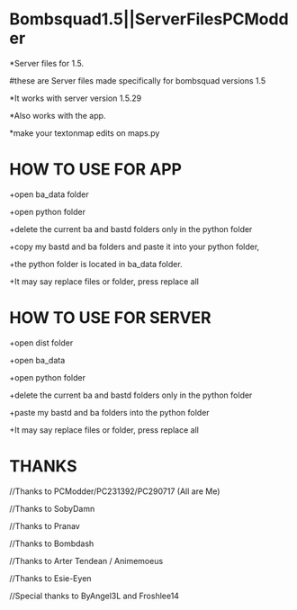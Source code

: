 # Bombsquad1.5||ServerFilesPCModder
*Server files for 1.5.

#these are Server files made specifically for bombsquad versions 1.5

*It works with server version 1.5.29

*Also works with the app.

*make your textonmap edits on maps.py


# HOW TO USE FOR APP

+open ba_data folder

+open python folder

+delete the current ba and bastd folders only in the python folder

+copy my bastd and ba folders and paste it into your python folder,

+the python folder is located in ba_data folder.

+It may say replace files or folder, press replace all

# HOW TO USE FOR SERVER

+open dist folder

+open ba_data

+open python folder

+delete the current ba and bastd folders only in the python folder

+paste my bastd and ba folders into the python folder

+It may say replace files or folder, press replace all

# THANKS

//Thanks to PCModder/PC231392/PC290717 (All are Me)

//Thanks to SobyDamn

//Thanks to Pranav

//Thanks to Bombdash

//Thanks to Arter Tendean / Animemoeus

//Thanks to Esie-Eyen

//Special thanks to ByAngel3L and Froshlee14
